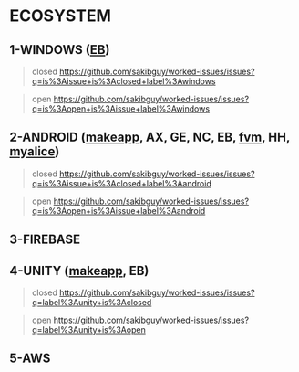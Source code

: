 # ECOSYSTEM
## 1-WINDOWS ([EB](https://github.com/sakibguy/worked-issues/issues?q=is%3Aopen+label%3Aeb+label%3Awindows+label%3Agamecheat))
> closed https://github.com/sakibguy/worked-issues/issues?q=is%3Aissue+is%3Aclosed+label%3Awindows

> open https://github.com/sakibguy/worked-issues/issues?q=is%3Aopen+is%3Aissue+label%3Awindows
## 2-ANDROID ([makeapp](https://github.com/sakibguy/worked-issues/issues?q=label%3Amakeapp+is%3Aclosed+label%3Aandroid), AX, GE, NC, EB, [fvm](https://github.com/sakibguy/worked-issues/issues?q=is%3Aissue+is%3Aclosed+label%3Afvm+label%3Aandroid), HH, [myalice](https://github.com/sakibguy/worked-issues/issues?q=label%3Amyalice+is%3Aclosed))
> closed https://github.com/sakibguy/worked-issues/issues?q=is%3Aissue+is%3Aclosed+label%3Aandroid

> open https://github.com/sakibguy/worked-issues/issues?q=is%3Aopen+is%3Aissue+label%3Aandroid
## 3-FIREBASE
## 4-UNITY ([makeapp](https://github.com/sakibguy/worked-issues/issues?q=is%3Aclosed+label%3Amakeapp+label%3Aunity), EB)
> closed https://github.com/sakibguy/worked-issues/issues?q=label%3Aunity+is%3Aclosed

> open https://github.com/sakibguy/worked-issues/issues?q=label%3Aunity+is%3Aopen
## 5-AWS
